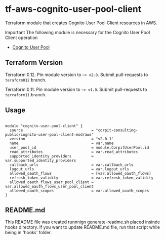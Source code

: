 
# tf-aws-cognito-user-pool-client

Terraform module that creates Cognito User Pool Client resources in AWS.

Important
  The following module is necessary for the Cognito User Pool Client operation

* [Cognito User Pool](https://registry.terraform.io/modules/corpit-consulting-public/cognito-user-pool/aws/0.1.0)

## Terraform Version

Terraform 0.12. Pin module version to `~> v2.0`. Submit pull-requests to `teraform012` branch.

Terraform 0.11. Pin module version to `~> v1.0`. Submit pull-requests to `terraform11` branch.

## Usage

```hcl

module "cognito-user-pool-client" {
  source                               = "corpit-consulting-public/cognito-user-pool-client-mod/aws"
  version                              = "v2.0.1"
  name                                 = var.name
  user_pool_id                         = module.CorpitUserPool.id
  read_attributes                      = var.read_attributes
  supported_identity_providers         = var.supported_identity_providers
  callback_urls                        = var.callback_urls
  logout_urls                          = var.logout_urls
  allowed_oauth_flows                  = [var.allowed_oauth_flows]
  refresh_token_validity               = var.refresh_token_validity
  allowed_oauth_flows_user_pool_client = var.allowed_oauth_flows_user_pool_client
  allowed_oauth_scopes                 = var.allowed_oauth_scopes
}

```

## README.md
This README file was created runnnign generate-readme.sh placed insinde hooks directory.
If you want to update README.md file, run that script while being in 'hooks' folder.
